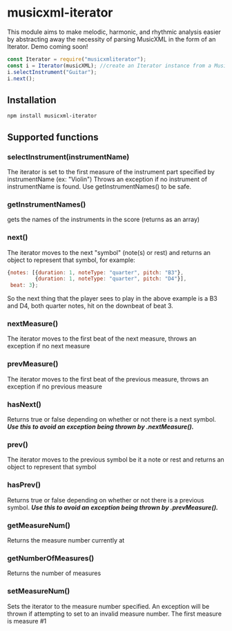 # musicxml-iterator
This module aims to make melodic, harmonic, and rhythmic analysis easier by abstracting away the necessity of parsing MusicXML in the form of an Iterator. Demo coming soon!

```javascript
const Iterator = require("musicxmliterator");
const i = Iterator(musicXML); //create an Iterator instance from a MusicXML string
i.selectInstrument("Guitar");
i.next();
```

## Installation
```
npm install musicxml-iterator
```

## Supported functions

### selectInstrument(instrumentName)
The iterator is set to the first measure of the instrument part specified by instrumentName (ex: "Violin")
Throws an exception if no instrument of instrumentName is found. Use getInstrumentNames() to be safe.

### getInstrumentNames()
gets the names of the instruments in the score (returns as an array)

### next()
The iterator moves to the next "symbol" (note(s) or rest) and returns an object to represent that symbol, for example:
    
```javascript
{notes: [{duration: 1, noteType: "quarter", pitch: "B3"},
         {duration: 1, noteType: "quarter", pitch: "D4"}],
 beat: 3};
```

So the next thing that the player sees to play in the above example is a B3 and D4, both quarter notes, hit on the downbeat of beat 3.

### nextMeasure()
The iterator moves to the first beat of the next measure, throws an exception if no next measure

### prevMeasure()
The iterator moves to the first beat of the previous measure, throws an exception if no previous measure

### hasNext()
Returns true or false depending on whether or not there is a next symbol. 
***Use this to avoid an exception being thrown by .nextMeasure().***

### prev()
The iterator moves to the previous symbol be it a note or rest and returns an object to represent that symbol

### hasPrev()
Returns true or false depending on whether or not there is a previous symbol.
***Use this to avoid an exception being thrown by .prevMeasure().***

### getMeasureNum()
Returns the measure number currently at

### getNumberOfMeasures()
Returns the number of measures

### setMeasureNum()
Sets the iterator to the measure number specified. An exception will be thrown if attempting to set to an invalid measure number. The first measure is measure #1


